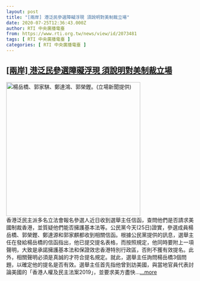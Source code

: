 ```yaml
---
layout: post
title: "[兩岸] 港泛民參選障礙浮現 須說明對美制裁立場"
date: 2020-07-25T12:36:43.000Z
author: RTI 中央廣播電臺
from: https://www.rti.org.tw/news/view/id/2073481
tags: [ RTI 中央廣播電臺 ]
categories: [ RTI 中央廣播電臺 ]
---
```

<!--1595680603000-->
[[兩岸] 港泛民參選障礙浮現 須說明對美制裁立場](https://www.rti.org.tw/news/view/id/2073481)
------

<div>
<img src="https://static.rti.org.tw/assets/thumbnails/2020/07/25/0e3185699cf6f7759efdc8697f16d0b2.png" width="360" alt="楊岳橋、郭家騏、鄭達鴻、郭榮鏗。(立場新聞提供)" title="楊岳橋、郭家騏、鄭達鴻、郭榮鏗。(立場新聞提供)"><br>香港泛民主派多名立法會報名參選人近日收到選舉主任信函，查問他們是否請求美國制裁香港，並質疑他們能否擁護基本法等。公民黨今天(25日)證實，參選成員楊岳橋、郭榮鏗、鄭達源和郭家麒都收到相關信函。根據公民黨提供的訊息，選舉主任在發給楊岳橋的信函指出，他已提交提名表格，而按照規定，他同時要附上一項聲明，大致是承諾擁護基本法和保證效忠香港特別行政區，否則不獲有效提名。此外，相關聲明必須是真誠的才符合提名規定。就此，選舉主任詢問楊岳橋3個問題，以確定他的提名是否有效。選舉主任首先指他曾到訪美國，與當地官員代表討論美國的「香港人權及民主法案2019」，並要求美方盡快...<a target="_blank" href="https://www.rti.org.tw/news/view/id/2073481">...more</a>
</div>

